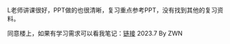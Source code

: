 L老师讲课很好，PPT做的也很清晰，复习重点参考PPT，没有找到其他的复习资料。

同意楼上，如果有学习需求可以看我笔记：[链接](https://www.zwn2001.space/tags/%E4%BC%97%E6%99%BA/) 2023.7 By ZWN
